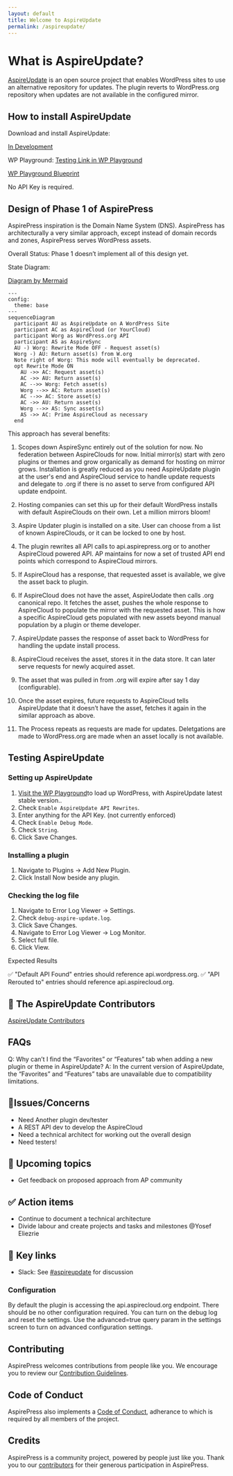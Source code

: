 ```yaml
---
layout: default
title: Welcome to AspireUpdate
permalink: /aspireupdate/
---
```


# What is AspireUpdate?

[AspireUpdate](https://github.com/aspirepress/AspireUpdate) is an open source project that enables WordPress sites to use an alternative repository for updates. The plugin reverts to WordPress.org repository when updates are not available in the configured mirror.

## How to install AspireUpdate

Download and install AspireUpdate:

[In Development](https://github.com/aspirepress/AspireUpdate/tree/main)

WP Playground:
[Testing Link in WP Playground](https://playground.wordpress.net/?blueprint-url=https://raw.githubusercontent.com/aspirepress/AspireUpdate/refs/heads/playground-ready/assets/playground/blueprint.json)

[WP Playground Blueprint](https://github.com/aspirepress/AspireUpdate/blob/playground-ready/assets/playground/blueprint.json)

No API Key is required.

## Design of Phase 1 of AspirePress

AspirePress inspiration is the Domain Name System (DNS). AspirePress has architecturally a very similar approach, except instead of domain records and zones, AspirePress serves WordPress assets.

Overall Status: Phase 1 doesn’t implement all of this design yet.

State Diagram:

[Diagram by Mermaid](https://github.blog/developer-skills/github/include-diagrams-markdown-files-mermaid/)

```mermaid
---
config:
  theme: base
---
sequenceDiagram
  participant AU as AspireUpdate on A WordPress Site
  participant AC as AspireCloud (or YourCloud)
  participant Worg as WordPress.org API
  participant AS as AspireSync
  AU -) Worg: Rewrite Mode OFF - Request asset(s)
  Worg -) AU: Return asset(s) from W.org
  Note right of Worg: This mode will eventually be deprecated.
  opt Rewrite Mode ON
    AU ->> AC: Request asset(s)
    AC ->> AU: Return asset(s)
    AC -->> Worg: Fetch asset(s)
    Worg -->> AC: Return asset(s)
    AC -->> AC: Store asset(s)
    AC ->> AU: Return asset(s)
    Worg -->> AS: Sync asset(s)
    AS ->> AC: Prime AspireCloud as necessary
  end
```

This approach has several benefits:

1. Scopes down AspireSync entirely out of the solution for now. No federation between AspireClouds for now. Initial mirror(s) start with zero plugins or themes and grow organically as demand for hosting on mirror grows. Installation is greatly reduced as you need AspireUpdate plugin at the user's end and AspireCloud service to handle update requests and delegate to .org if there is no asset to serve from configured API update endpoint.

2. Hosting companies can set this up for their default WordPress installs with default AspireClouds on their own. Let a million mirrors bloom!

3. Aspire Updater plugin is installed on a site. User can choose from a list of known AspireClouds, or it can be locked to one by host.

4. The plugin rewrites all API calls to api.aspirepress.org or to another AspireCloud powered API. AP maintains for now a set of trusted API end points which correspond to AspireCloud mirrors.

5. If AspireCloud has a response, that requested asset is available, we give the asset back to plugin.

6. If AspireCloud does not have the asset, AspireUodate then calls .org canonical repo. It fetches the asset, pushes the whole response to AspireCloud to populate the mirror with the requested asset. This is how a specific AspireCloud gets populated with new assets beyond manual population by a plugin or theme developer.

7. AspireUpdate passes the response of asset back to WordPress for handling the update install process.

8. AspireCloud receives the asset, stores it in the data store. It can later serve requests for newly acquired asset.

9. The asset that was pulled in from .org will expire after say 1 day (configurable).

10. Once the asset expires, future requests to AspireCloud tells AspireUpdate that it doesn’t have the asset, fetches it again in the similar approach as above.

11. The Process repeats as requests are made for updates. Deletgations are made to WordPress.org are made when an asset locally is not available.


## Testing AspireUpdate

### Setting up AspireUpdate


1. [Visit the WP Playground](https://playground.wordpress.net/?blueprint-url=https%3A%2F%2Fraw.githubusercontent.com%2Faspirepress%2FAspireUpdate%2Frefs%2Fheads%2Fplayground-ready%2Fassets%2Fplayground%2Fblueprint.json)to load up WordPress, with AspireUpdate latest stable version..
2. Check `Enable AspireUpdate API Rewrites`.
3. Enter anything for the API Key. (not currently enforced)
4. Check `Enable Debug Mode`.
5. Check `String`.
6. Click Save Changes.

### Installing a plugin

1. Navigate to Plugins -> Add New Plugin.
2. Click Install Now beside any plugin.

### Checking the log file

1. Navigate to Error Log Viewer -> Settings.
2. Check `debug-aspire-update.log`.
3. Click Save Changes.
4. Navigate to Error Log Viewer -> Log Monitor.
5. Select full file.
6. Click View.

Expected Results

✅ "Default API Found" entries should reference api.wordpress.org.
✅ "API Rerouted to" entries should reference api.aspirecloud.org.

## 👥 The AspireUpdate Contributors

[AspireUpdate Contributors](https://github.com/aspirepress/AspireUpdate/graphs/contributors)


## FAQs

Q: Why can’t I find the “Favorites” or “Features” tab when adding a new plugin or theme in AspireUpdate?
A: In the current version of AspireUpdate, the “Favorites” and “Features” tabs are unavailable due to compatibility limitations.

## 🚨Issues/Concerns

- Need Another plugin dev/tester
- A REST API dev to develop the AspireCloud
- Need a technical architect for working out the overall design
- Need testers!

## 📝 Upcoming topics

- Get feedback on proposed approach from AP community

## ✅ Action items

- Continue to document a technical architecture
- Divide labour and create projects and tasks and milestones @Yosef Eliezrie

## 🔑 Key links

- Slack: See [#aspireupdate](https://app.slack.com/client/T07Q5LB7W23/C07Q88M2KQF) for discussion

### Configuration

By default the plugin is accessing the api.aspirecloud.org endpoint. There should be no other configuration required. You can turn on the debug log and reset the settings. Use the advanced=true query param in the settings screen to turn on advanced configuration settings.


## Contributing

AspirePress welcomes contributions from people like you. We encourage you to review
our [Contribution Guidelines](https://github.com/aspirepress/.github/blob/main/CONTRIBUTING.md).

## Code of Conduct

AspirePress also implements a [Code of Conduct](https://github.com/aspirepress/.github/blob/main/CODE_OF_CONDUCT.md),
adherance to which is required by all members of the project.

## Credits

AspirePress is a community project, powered by people just like you. Thank you to
our [contributors](https://github.com/aspirepress/.github/blob/main/CREDITS.md) for their generous participation in
AspirePress.
